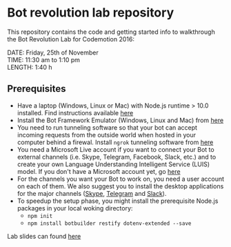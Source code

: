 # Bot revolution lab repository
This repository contains the code and getting started info to walkthrough the Bot Revolution Lab for Codemotion 2016:

DATE: Friday, 25th of November  
TIME: 11:30 am to 1:10 pm  
LENGTH: 1:40 h  

## Prerequisites
- Have a laptop (Windows, Linux or Mac) with Node.js runtime > 10.0 installed. Find instructions available [here](https://nodejs.org/en/download/)
- Install the Bot Framework Emulator (Windows, Linux and Mac) from [here](https://emulator.botframework.com/)
- You need to run tunneling software so that your bot can accept incoming requests from the outside world when hosted in your computer behind a firewal. Install `ngrok` tunneling software from [here](https://ngrok.com/download)
- You need a Microsoft Live account if you want to connect your Bot to external channels (i.e. Skype, Telegram, Facebook, Slack, etc.) and to create your own Language Understanding Intelligent Service (LUIS) model. If you don't have a Microsoft account yet, go [here](https://login.live.com/it)
- For the channels you want your Bot to work on, you need a user account on each of them. We also suggest you to install the desktop applications for the major channels ([Skype](https://www.skype.com/download-skype/skype-for-computer/), [Telegram](https://telegram.org/apps#desktop-apps) and [Slack](https://slack.com/downloads)).
- To speedup the setup phase, you might install the prerequisite Node.js packages in your local woking directory:
  * `npm init`
  * `npm install botbuilder restify dotenv-extended --save`


Lab slides can found [here](http://www.slideshare.net/gjuljo/bot-revolution-lab-at-codemotion-milan-2016)